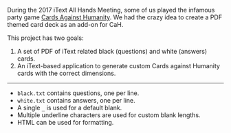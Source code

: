 During the 2017 iText All Hands Meeting, some of us played the infamous party
game [Cards Against Humanity][1]. We had the crazy idea to create a PDF themed
card deck as an add-on for CaH.

This project has two goals:

 1. A set of PDF of iText related black (questions) and white (answers) cards.
 2. An iText-based application to generate custom Cards against Humanity cards
    with the correct dimensions.

---

 * `black.txt` contains questions, one per line.
 * `white.txt` contains answers, one per line.
 * A single `_` is used for a default blank.
 * Multiple underline characters are used for custom blank lengths.
 * HTML can be used for formatting.

[1]: https://cardsagainsthumanity.com/
